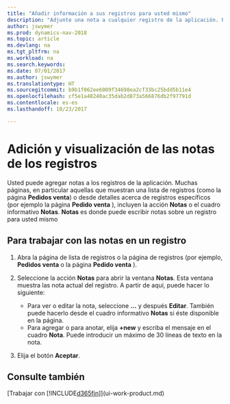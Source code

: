 ```yaml
---
title: "Añadir información a sus registros para usted mismo"
description: "Adjunte una nota a cualquier registro de la aplicación. Por ejemplo, si tiene información adicional sobre un pedido de venta que no se ajusta a ninguno de los campos del pedido de venta, puede escribir una nota."
author: jswymer
ms.prod: dynamics-nav-2018
ms.topic: article
ms.devlang: na
ms.tgt_pltfrm: na
ms.workload: na
ms.search.keywords: 
ms.date: 07/01/2017
ms.author: jswymer
ms.translationtype: HT
ms.sourcegitcommit: b9b1f062ee6009f34698ea2cf33bc25bdd5b11e4
ms.openlocfilehash: cf5e1a48240ac35dab2d873a566876db2f97791d
ms.contentlocale: es-es
ms.lasthandoff: 10/23/2017

---
```

# <a name="adding-and-viewing-notes-on-records"></a>Adición y visualización de las notas de los registros
 Usted <!--OnPrem and your colleagues -->puede agregar notas a los registros de la aplicación. Muchas páginas, en particular aquellas que muestran una lista de registros (como la página **Pedidos venta**) o desde detalles acerca de registros específicos (por ejemplo la página **Pedido venta** ), incluyen la acción **Notas** o el cuadro informativo **Notas**. **Notas** es donde puede escribir notas sobre un registro para usted mismo<!--OnPrem or others, and where you can view notes to you from others. For example, a note could be a general comment or processing instruction to your colleague, who can then respond to your note using their own **Notes**. Or, your colleague can add a note that gives you extra information about a sales order that is not covered by the information on the sales order. These notes and correspondences will follow the record as it is processed in the company.-->

<!--OnPrem
> [!NOTE]  
>  You can only select one recipient of the note.-->  
  
## <a name="to-work-with-notes-on-a-record"></a>Para trabajar con las notas en un registro 
  
1.  Abra la página de lista de registros o la página de registros (por ejemplo, **Pedidos venta** o la página **Pedido venta** ).  
  
    <!-- If **Notes** is not visible on the page, then you can customize the page to display the Notes FactBox. -->
  
2.  Seleccione la acción **Notas** para abrir la ventana **Notas**. Esta ventana muestra las nota actual del registro. A partir de aquí, puede hacer lo siguiente:

    -   Para ver o editar la nota, seleccione **…** y después **Editar**. También puede hacerlo desde el cuadro informativo **Notas** si éste disponible en la página.
    -   Para agregar o para anotar, elija **+new** y escriba el mensaje en el cuadro **Nota**. Puede introducir un máximo de 30 líneas de texto en la nota. 
  
<!-- 5.  In the **To** field, enter a user ID (your own or someone else’s) to indicate who the note is for.  
  
6.  Select the **Notify** field if you want to send a notification to the user in the **To** field. 
  
     If **Notify** is selected, the note will be sent as a notification to the user's **My Notifications** on the Role Center.  -->
  
3.  Elija el botón **Aceptar**.  

## <a name="see-also"></a>Consulte también
[Trabajar con [!INCLUDE[d365fin](includes/d365fin_md.md)]](ui-work-product.md)  

